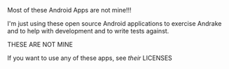 Most of these Android Apps are not mine!!!

I'm just using these open source Android applications to 
exercise Andrake and to help with development and to 
write tests against.

THESE ARE NOT MINE

If you want to use any of these apps, see *their* LICENSES
